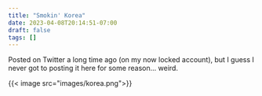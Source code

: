 ```yaml
---
title: "Smokin' Korea"
date: 2023-04-08T20:14:51-07:00
draft: false
tags: []
---
```


Posted on Twitter a long time ago (on my now locked account), but I guess I never got to posting it here for some reason... weird.

{{< image src="images/korea.png">}}